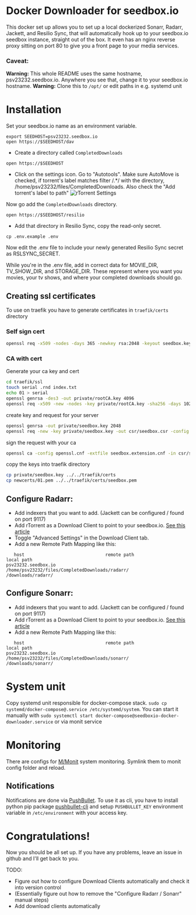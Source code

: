 # Docker Downloader for seedbox.io

This docker set up allows you to set up a local dockerized Sonarr, Radarr, Jackett, and Resilio Sync, that will automatically hook up to your seedbox.io seedbox instance, straight out of the box. It even has an nginx reverse proxy sitting on port 80 to give you a front page to your media services.

### Caveat:

**Warning:** This whole README uses the same hostname, psv23232.seedbox.io. Anywhere you see that, change it to your seedbox.io hostname.
**Warning:** Clone this to `/opt/` or edit paths in e.g. systemd unit

# Installation

Set your seedbox.io name as an environment variable.

```
export SEEDHOST=psv23232.seedbox.io
open https://$SEEDHOST/dav
```

* Create a directory called `CompletedDownloads`


```
open https://$SEEDHOST
```

* Click on the settings icon. Go to "Autotools". Make sure AutoMove is checked, if torrent's label matches filter /.*/ with the directory, /home/psv23232/files/CompletedDownloads. Also check the "Add torrent's label to path"
![rTorrent Settings](https://github.com/hjhart/docker-downloader/blob/master/assets/rtorrent_settings.png)

Now go add the `CompletedDownloads` directory.

```
open https://$SEEDHOST/resilio
```

* Add that directory in Resilio Sync, copy the read-only secret.

```
cp .env.example .env
```

Now edit the .env file to include your newly generated Resilio Sync secret as RSLSYNC_SECRET.

While you're in the .env file, add in correct data for MOVIE_DIR, TV_SHOW_DIR, and STORAGE_DIR. These represent where you want you movies, your tv shows, and where your completed downloads should go.

## Creating ssl certificates

To use on traefik you have to generate certificates in `traefik/certs` directory

### Self sign cert

```bash
openssl req -x509 -nodes -days 365 -newkey rsa:2048 -keyout seedbox.key -out seedbox.crt
```

### CA with cert

Generate your ca key and cert
```bash
cd traefik/ssl
touch serial .rnd index.txt
echo 01 > serial
openssl genrsa -des3 -out private/rootCA.key 4096 
openssl req -x509 -new -nodes -key private/rootCA.key -sha256 -days 1024 -out rootCA.crt -config openssl.cnf -extensions v3_ca
```

create key and request for your server

```bash
openssl genrsa -out private/seedbox.key 2048 
openssl req -new -key private/seedbox.key -out csr/seedbox.csr -config openssl.cnf -extensions v3_req 
```

sign the request with your ca

```bash
openssl ca -config openssl.cnf -extfile seedbox.extension.cnf -in csr/seedbox.csr -out newcerts/seedbox.crt
```

copy the keys into traefik directory
```bash
cp private/seedbox.key ../../traefik/certs
cp newcerts/01.pem ../../traefik/certs/seedbox.pem
```


## Configure Radarr:

* Add indexers that you want to add. (Jackett can be configured / found on port 9117)
* Add rTorrent as a Download Client to point to your seedbox.io. [See this article](https://panel.seedbox.io/index.php?rp=/knowledgebase/41/How-to-connect-Sonarr-to-your-service.html)
* Toggle "Advanced Settings" in the Download Client tab.
* Add a new Remote Path Mapping like this:

```
   host                               remote path                                        local path
psv23232.seedbox.io       /home/psv23232/files/CompletedDownloads/radarr/              /downloads/radarr/

```

## Configure Sonarr: 

* Add indexers that you want to add. (Jackett can be configured / found on port 9117)
* Add rTorrent as a Download Client to point to your seedbox.io. [See this article](https://panel.seedbox.io/index.php?rp=/knowledgebase/41/How-to-connect-Sonarr-to-your-service.html)
* Add a new Remote Path Mapping like this:

```
   host                               remote path                                        local path
psv23232.seedbox.io       /home/psv23232/files/CompletedDownloads/sonarr/              /downloads/sonarr/

```

# System unit

Copy systemd unit responsible for docker-compose stack. `sudo cp systemd/docker-compose@.service /etc/systemd/system`. You can start it manually with `sudo systemctl start docker-compose@seedboxio-docker-downloader.service` or via monit service

# Monitoring

There are configs for [M/Monit](https://mmonit.com/monit/documentation/monit.html) system monitoring. Symlink them to monit config folder and reload.

## Notifications

Notifications are done via [PushBullet](https://www.pushbullet.com). To use it as cli, you have to install python pip package [pushbullet-cli](https://pypi.org/project/pushbullet-cli/) and setup `PUSHBULLET_KEY` environment variable in `/etc/environment` with your access key.

# Congratulations!

Now you should be all set up. If you have any problems, leave an issue in github and I'll get back to you.


TODO:


* Figure out how to configure Download Clients automatically and check it into version control
* (Essentially figure out how to remove the "Configure Radarr / Sonarr" manual steps)
* Add download clients automatically
